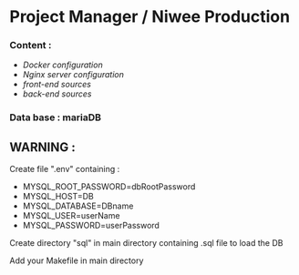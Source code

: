 # Project Manager / Niwee Production

### Content :
- *Docker configuration*
- *Nginx server configuration*
- *front-end sources*
- *back-end sources*

### Data base : mariaDB

## WARNING :

Create file ".env" containing :
- MYSQL_ROOT_PASSWORD=dbRootPassword
- MYSQL_HOST=DB
- MYSQL_DATABASE=DBname
- MYSQL_USER=userName
- MYSQL_PASSWORD=userPassword

Create directory "sql" in main directory containing .sql file to load the DB

Add your Makefile in main directory

